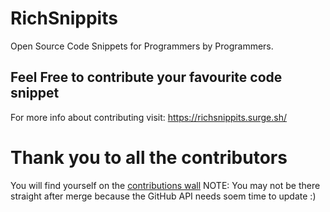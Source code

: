 # RichSnippits

Open Source Code Snippets for Programmers by Programmers. 

## Feel Free to contribute your favourite code snippet

For more info about contributing visit: https://richsnippits.surge.sh/

# Thank you to all the contributors
You will find yourself on the [contributions wall](https://richsnippits.surge.sh/contributors/)
NOTE: You may not be there straight after merge because the GitHub API needs soem time to update :) 

